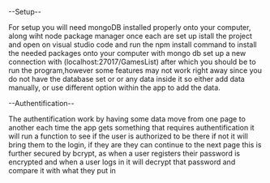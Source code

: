 --Setup--

For setup you will need mongoDB installed properly onto your computer, along wiht node package manager
once each are set up istall the project and open on visual studio code and run the npm install command to install the needed packages onto your computer
with mongo db set up a new connection with (localhost:27017/GamesList)
after which you should be to run the program,however some features may not work right away since you do not have the database set or or any data inside it
so either add data manually, or use different option within the app to add the data.

--Authentification--

The authentification work by having some data move from one page to another
each time the app gets something that requires authentification it will run a function to see if the user is authorized to be there
if not it will bring them to the login, if they are they can continue to the next page
this is further secured by bcrypt, as when a user registers their password is encrypted
and when a user logs in it will decrypt that password and compare it with what they put in
